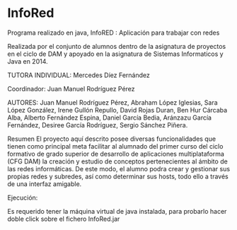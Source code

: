 
# InfoRed
Programa realizado en java, InfoRED : Aplicación para trabajar con redes

Realizada por el conjunto de alumnos dentro de la asignatura de proyectos en el ciclo de DAM y apoyado en la asignatura de Sistemas Informaticos y Java en 2014.

TUTORA INDIVIDUAL: Mercedes Díez Fernández 

Coordinador: Juan Manuel Rodríguez Pérez

AUTORES: Juan Manuel Rodríguez Pérez, Abraham López Iglesias, Sara López González, Irene Gullón Repullo, David Rojas Duran, Ben Hur Cárcaba Alba, Alberto Fernández Espina, Daniel García Bedia, Aránzazu García Fernández, Desiree García Rodríguez, Sergio Sánchez Piñera.

Resumen
El proyecto aquí descrito posee diversas funcionalidades que tienen como principal meta facilitar al alumnado del primer curso del ciclo formativo de grado superior de desarrollo de aplicaciones multiplataforma (CFG DAM) la creación y estudio de conceptos pertenecientes al ámbito de las redes informáticas.
De este modo, el alumno podra crear y gestionar sus propias redes y subredes, así como determinar sus hosts, todo ello a través de una interfaz amigable.

Ejecución:

Es requerido tener la máquina virtual de java instalada, para probarlo hacer doble click sobre el fichero InfoRed.jar
